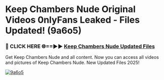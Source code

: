 # Keep Chambers Nude Original Videos 0nlyFans Leaked - Files Updated! (9a6o5)

<h3>🔴 CLICK HERE 🌐==►► <a href="https://tinyurl.com/4mcuefdz" rel="nofollow">Keep Chambers Nude Updated Files</a></h3>

Get Keep Chambers Nude and all content. Now you can access all videos and pictures of Keep Chambers Nude. New Updated Files 2025!

[![9a6o5](https://i.imgur.com/StAQSOY.gif)](https://tinyurl.com/4mcuefdz)
